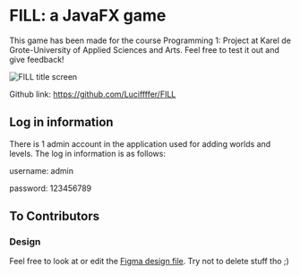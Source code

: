 # FILL: a JavaFX game

This game has been made for the course Programming 1: Project at Karel de Grote-University of Applied Sciences and Arts.
Feel free to test it out and give feedback!

![FILL title screen](https://lucifarian.be/wp-content/uploads/2024/02/fill-title-screen.jpg)

Github link: https://github.com/Luciffffer/FILL

## Log in information

There is 1 admin account in the application used for adding worlds and levels. The log in information is as follows:

username: admin

password: 123456789

## To Contributors

### Design

Feel free to look at or edit the [Figma design file](https://www.figma.com/file/i873EQjfb07FHYXC5cDnxo/Fill-Java?type=design&node-id=1%3A2&mode=design&t=TtJ3oyrv06OKY8SD-1). Try not to delete stuff tho ;)
